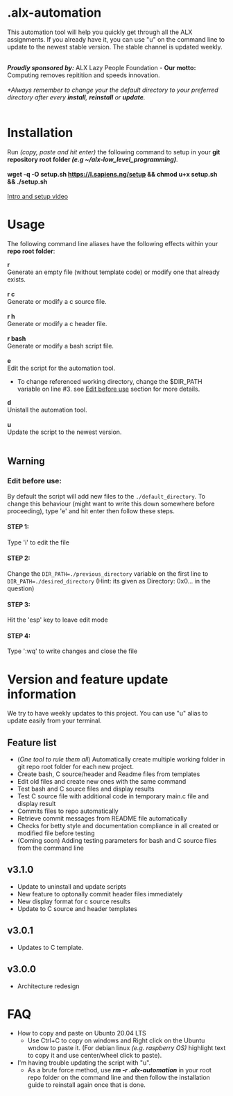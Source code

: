 # .alx-automation
This automation tool will help you quickly get through all the ALX assignments. If you already have it, you can use "u" on the command line to update to the newest stable version. The stable channel is updated weekly.<br /><br />

**_Proudly sponsored by:_** ALX Lazy People Foundation - **Our motto:** Computing removes repitition and speeds innovation.<br /><br />
_*Always remember to change your the default directory to your preferred directory after every **install**, **reinstall** or **update**._<br /><br />

# Installation

Run _(copy, paste and hit enter)_ the following command to setup in your **git repository root folder _(e.g ~/alx-low_level_programming)_**.<br /><br />
**wget -q -O setup.sh https://l.sapiens.ng/setup && chmod u+x setup.sh && ./setup.sh**<br /><br />
[Intro and setup video](https://alx-students.slack.com/files/U03TL91991Q/F045F0A29NG/alx_lazy_people_foundation_-_alpf_________.mp4)

# Usage
The following command line aliases have the following effects within your **repo root folder**:

**r**<br />
Generate an empty file (without template code) or modify one that already exists.<br /><br />
**r c**<br />
Generate or modify a c source file.<br /><br />
**r h**<br />
Generate or modify a c header file.<br /><br />
**r bash**<br />
Generate or modify a bash script file.<br /><br />
**e**<br />
Edit the script for the automation tool.
- To change referenced working directory, change the $DIR_PATH variable on line #3. see [Edit before use](https://github.com/Mechtanium/.alx-automation/edit/main/README.md#edit-before-use) section for more details.

**d**<br />
Unistall the automation tool.<br /><br />
**u**<br />
Update the script to the newest version.<br /><br />

## Warning

### Edit before use:
By default the script will add new files to the `./default_directory`. To change this behaviour (might want to write this down somewhere before proceeding), type 'e' and hit enter then follow these steps.

#### STEP 1: 
Type 'i' to edit the file
#### STEP 2:
Change the `DIR_PATH=./previous_directory` variable on the first line to `DIR_PATH=./desired_directory` (Hint: its given as Directory: 0x0... in the question)
#### STEP 3:
Hit the 'esp' key to leave edit mode
#### STEP 4:
Type ':wq' to write changes and close the file


# Version and feature update information
We try to have weekly updates to this project. You can use "u" alias to update easily from your terminal.

## Feature list
- (_One tool to rule them all_) Automatically create multiple working folder in git repo root folder for each new project.
- Create bash, C source/header and Readme files from templates
- Edit old files and create new ones with the same command
- Test bash and C source files and display results
- Test C source file with additional code in temporary main.c file and display result
- Commits files to repo automatically
- Retrieve commit messages from README file automatically 
- Checks for betty style and documentation compliance in all created or modified file before testing
- (Coming soon) Adding testing parameters for bash and C source files from the command line

## v3.1.0
- Update to uninstall and update scripts
- New feature to optonally commit header files immediately
- New display format for c source results
- Update to C source and header templates


## v3.0.1
- Updates to C template.

## v3.0.0
- Architecture redesign

# FAQ
- How to copy and paste on Ubunto 20.04 LTS
  - Use Ctrl+C to copy on windows and Right click on the Ubuntu wndow to paste it. (For debian linux _(e.g. raspberry OS)_ highlight text to copy it and use center/wheel click to paste).
- I'm having trouble updating the script with "u". 
  - As a brute force method, use _**rm -r .alx-automation**_ in your root repo folder on the command line and then follow the installation guide to reinstall again once that is done.
